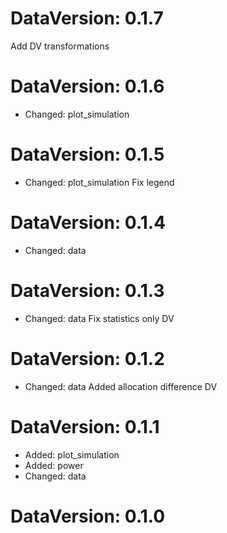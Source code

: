 DataVersion: 0.1.7
=======================
Add DV transformations

DataVersion: 0.1.6
=======================
* Changed: plot_simulation

DataVersion: 0.1.5
=======================
* Changed: plot_simulation
Fix legend

DataVersion: 0.1.4
=======================
* Changed: data


DataVersion: 0.1.3
=======================
* Changed: data
Fix statistics only DV

DataVersion: 0.1.2
=======================
* Changed: data
Added allocation difference DV

DataVersion: 0.1.1
=======================
* Added: plot_simulation
* Added: power
* Changed: data


DataVersion: 0.1.0
=======================


